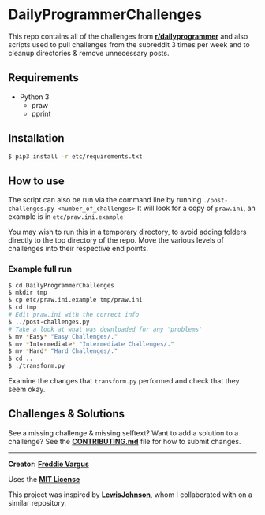 # DailyProgrammerChallenges

This repo contains all of the challenges from [**r/dailyprogrammer**](http://reddit.com/r/dailyprogrammer) and also scripts used to pull challenges from the subreddit 3 times per week and to cleanup directories & remove unnecessary posts.

## Requirements

- Python 3
  - praw
  - pprint

## Installation

  ```bash
  $ pip3 install -r etc/requirements.txt
  ```

## How to use

The script can also be run via the command line by running `./post-challenges.py <number_of_challenges>`
It will look for a copy of `praw.ini`, an example is in `etc/praw.ini.example`

You may wish to run this in a temporary directory, to avoid adding folders directly to the top directory of the repo. Move the various levels of challenges into their respective end points.

### Example full run

  ```bash
  $ cd DailyProgrammerChallenges
  $ mkdir tmp
  $ cp etc/praw.ini.example tmp/praw.ini
  $ cd tmp
  # Edit praw.ini with the correct info
  $ ../post-challenges.py
  # Take a look at what was downloaded for any 'problems'
  $ mv *Easy* "Easy Challenges/."
  $ mv *Intermediate* "Intermediate Challenges/."
  $ mv *Hard* "Hard Challenges/."
  $ cd ..
  $ ./transform.py
  ```

  Examine the changes that `transform.py` performed and check that they seem okay.

## Challenges & Solutions

See a missing challenge & missing selftext? Want to add a solution to a challenge? See the [**CONTRIBUTING.md**](https://github.com/FreddieV4/DailyProgrammerChallenges/blob/master/CONTRIBUTING.md) file for how to submit changes.

-------------------------------------
**Creator:** [**Freddie Vargus**](http://github.com/FreddieV4)

Uses the [**MIT License**](https://github.com/FreddieV4/DailyProgrammerChallenges/blob/master/LICENSE)

This project was inspired by [**LewisJohnson**](https://github.com/LewisJohnson/dailyprogrammer), whom I collaborated with on a similar repository.
